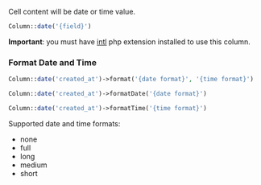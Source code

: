 Cell content will be date or time value.

```php
Column::date('{field}')
```

**Important**: you must have [intl](http://php.net/manual/en/book.intl.php) php extension installed to use this column.

### Format Date and Time

```php
Column::date('created_at')->format('{date format}', '{time format}')
```

```php
Column::date('created_at')->formatDate('{date format}')
```

```php
Column::date('created_at')->formatTime('{time format}')
```

Supported date and time formats:

 - none
 - full
 - long
 - medium
 - short

